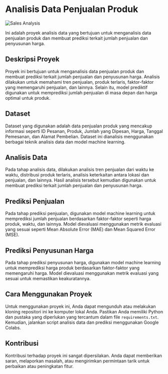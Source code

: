 # Analisis Data Penjualan Produk

![Sales Analysis](https://images.unsplash.com/photo-1591696205602-2f950c417cb9?q=80&w=1470&auto=format&fit=crop&ixlib=rb-4.0.3&ixid=M3wxMjA3fDB8MHxwaG90by1wYWdlfHx8fGVufDB8fHx8fA%3D%3D)

Ini adalah proyek analisis data yang bertujuan untuk menganalisis data penjualan produk dan membuat prediksi terkait jumlah penjualan dan penyusunan harga.

## Deskripsi Proyek

Proyek ini bertujuan untuk menganalisis data penjualan produk dan membuat prediksi terkait jumlah penjualan dan penyusunan harga. Analisis dilakukan untuk memahami tren penjualan, produk terlaris, faktor-faktor yang memengaruhi penjualan, dan lainnya. Selain itu, model prediktif digunakan untuk memprediksi jumlah penjualan di masa depan dan harga optimal untuk produk.

## Dataset

Dataset yang digunakan adalah data penjualan produk yang mencakup informasi seperti ID Pesanan, Produk, Jumlah yang Dipesan, Harga, Tanggal Pemesanan, dan Alamat Pembelian. Dataset ini dianalisis menggunakan berbagai teknik analisis data dan model machine learning.

## Analisis Data

Pada tahap analisis data, dilakukan analisis tren penjualan dari waktu ke waktu, distribusi produk terlaris, analisis keterkaitan antara lokasi dan penjualan, dan lainnya. Hasil analisis tersebut kemudian digunakan untuk membuat prediksi terkait jumlah penjualan dan penyusunan harga.

## Prediksi Penjualan

Pada tahap prediksi penjualan, digunakan model machine learning untuk memprediksi jumlah penjualan berdasarkan faktor-faktor seperti harga produk, waktu, dan lainnya. Model dievaluasi menggunakan metrik evaluasi yang sesuai seperti Mean Absolute Error (MAE) dan Mean Squared Error (MSE).

## Prediksi Penyusunan Harga

Pada tahap prediksi penyusunan harga, digunakan model machine learning untuk memprediksi harga produk berdasarkan faktor-faktor yang memengaruhi harga. Model dievaluasi menggunakan metrik evaluasi yang sesuai untuk memastikan keakuratannya.

## Cara Menggunakan Proyek

Untuk menggunakan proyek ini, Anda dapat mengunduh atau melakukan kloning repositori ini ke komputer lokal Anda. Pastikan Anda memiliki Python dan pustaka yang diperlukan yang tercantum dalam file `requirements.txt`. Kemudian, jalankan script analisis data dan prediksi menggunakan Google Colabs.

## Kontribusi

Kontribusi terhadap proyek ini sangat dipersilakan. Anda dapat memberikan saran, melaporkan masalah, atau mengirimkan permintaan tarik untuk perbaikan atau peningkatan fitur.



